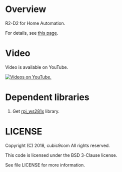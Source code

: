 # Overview

R2-D2 for Home Automation.

For details, see [this page](https://cubic9.com/Devel/%C5%C5%BB%D2%B9%A9%BA%EE/GoogleHome/%C0%D6%B3%B0%C0%FE%B3%D8%BD%AC%A5%EA%A5%E2%A5%B3%A5%F3R2-D2/).

# Video

Video is available on YouTube.

[![Videos on YouTube.](http://img.youtube.com/vi/09vayCFMri4/0.jpg)](http://www.youtube.com/watch?v=09vayCFMri4)


# Dependent libraries

1. Get [rpi_ws281x](https://github.com/jgarff/rpi_ws281x) library.

# LICENSE

Copyright (C) 2018, cubic9com All rights reserved.

This code is licensed under the BSD 3-Clause license.

See file LICENSE for more information.
